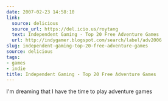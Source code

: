 ```yaml
---
date: 2007-02-23 14:58:10
link:
  source: delicious
  source_url: https://del.icio.us/roytang
  text: Independent Gaming - Top 20 Free Adventure Games
  url: http://indygamer.blogspot.com/search/label/adv2006
slug: independent-gaming-top-20-free-adventure-games
source: delicious
tags:
- games
- indie
title: Independent Gaming - Top 20 Free Adventure Games
---
```


I'm dreaming that I have the time to play adventure games